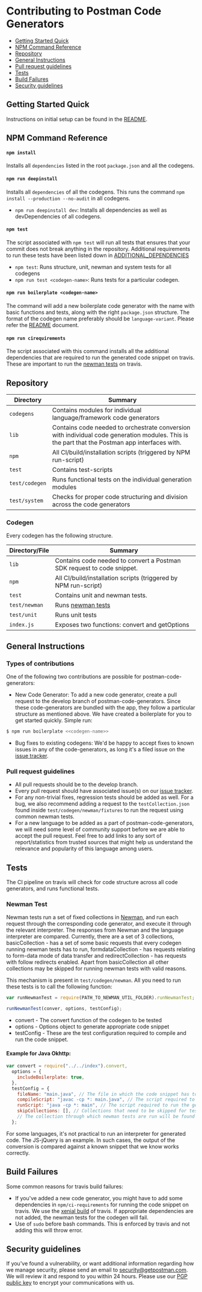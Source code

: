 # Contributing to Postman Code Generators

- [Getting Started Quick](#getting-started-quick)
- [NPM Command Reference](#npm-command-reference)
- [Repository](#repository)
- [General Instructions](#general-instructions)
- [Pull request guidelines](#pull-request-guidelines)
- [Tests](#tests)
- [Build Failures](build-failures)
- [Security guidelines](security-guidelines)

## Getting Started Quick

Instructions on initial setup can be found in the [README](/README.md).

## NPM Command Reference

#### `npm install`

Installs all `dependencies` listed in the root `package.json` and all the codegens.

#### `npm run deepinstall`

Installs all `dependencies` of all the codegens. This runs the command `npm install --production --no-audit` in all codegens.

- `npm run deepinstall dev`: Installs all dependencies as well as devDependencies of all codegens.

#### `npm test`

The script associated with `npm test` will run all tests that ensures that your commit does not break anything in the
repository. Additional requirements to run these tests have been listed down in [ADDITIONAL_DEPENDENCIES](/ADDITIONAL_DEPENDENCIES.md)

- `npm test`: Runs structure, unit, newman and system tests for all codegens
- `npm run test <codegen-name>`: Runs tests for a particular codegen.

#### `npm run boilerplate <codegen-name>`

The command will add a new boilerplate code generator with the name <codegen-name> with basic functions and tests, along with the right `package.json` structure. The format of the codegen name preferably should be `language-variant`. Please refer the [README](https://github.com/postmanlabs/postman-code-generators/blob/master/README.md) document.

#### `npm run cirequirements`

The script associated with this command installs all the additional dependencies that are required to run the generated code snippet on travis. These are important to run the [newman tests](#tests) on travis.

## Repository

| Directory      | Summary                                                                                                                                        |
| -------------- | ---------------------------------------------------------------------------------------------------------------------------------------------- |
| `codegens`     | Contains modules for individual language/framework code generators                                                                             |
| `lib`          | Contains code needed to orchestrate conversion with individual code generation modules. This is the part that the Postman app interfaces with. |
| `npm`          | All CI/build/installation scripts (triggered by NPM run-script)                                                                                |
| `test`         | Contains test-scripts                                                                                                                          |
| `test/codegen` | Runs functional tests on the individual generation modules                                                                                     |
| `test/system`  | Checks for proper code structuring and division across the code generators                                                                     |

### Codegen

Every codegen has the following structure.

| Directory/File | Summary                                                                |
| -------------- | ---------------------------------------------------------------------- |
| `lib`          | Contains code needed to convert a Postman SDK request to code snippet. |
| `npm`          | All CI/build/installation scripts (triggered by NPM run-script)        |
| `test`         | Contains unit and newman tests.                                        |
| `test/newman`  | Runs [newman tests](#tests)                                            |
| `test/unit`    | Runs unit tests                                                        |
| `index.js`     | Exposes two functions: convert and getOptions                          |

## General Instructions

### Types of contributions

One of the following two contributions are possible for postman-code-generators:

- New Code Generator: To add a new code generator, create a pull request to the develop branch of postman-code-generators. Since these code-generators are bundled with the app, they follow a particular structure as mentioned above. We have created a boilerplate for you to get started quickly. Simple run:

```bash
$ npm run boilerplate <<codegen-name>>
```

- Bug fixes to existing codegens: We'd be happy to accept fixes to known issues in any of the code-generators, as long it's a filed issue on the [issue tracker](https://github.com/postmanlabs/postman-code-generators/issues).

### Pull request guidelines

- All pull requests should be to the develop branch.
- Every pull request should have associated issue(s) on our [issue tracker](https://github.com/postmanlabs/postman-code-generators/issues).
- For any non-trivial fixes, regression tests should be added as well. For a bug, we also recommend adding a request to the `testCollection.json` found inside `test/codegen/newman/fixtures` to run the request using common newman tests.
- For a new language to be added as a part of postman-code-generators, we will need some level of community support before we are able to accept the pull request. Feel free to add links to any sort of report/statistics from trusted sources that might help us understand the relevance and popularity of this language among users.

## Tests

The CI pipeline on travis will check for code structure across all code generators, and runs functional tests.

### Newman Test

Newman tests run a set of fixed collections in [Newman](https://github.com/postmanlabs/newman), and run each request through the corresponding code generator, and execute it through the relevant interpreter. The responses from Newman and the language interpreter are compared. Currently, there are a set of 3 collections, basicCollection - has a set of some basic requests that every codegen running newman tests has to run, formdataCollection - has requests relating to form-data mode of data transfer and redirectCollection - has requests with follow redirects enabled. Apart from basicCollection all other collections may be skipped for running newman tests with valid reasons.

This mechanism is present in `test/codegen/newman`. All you need to run these tests is to call the following function:

```js
var runNewmanTest = require(PATH_TO_NEWMAN_UTIL_FOLDER).runNewmanTest;

runNewmanTest(conver, options, testConfig);
```

- convert - The convert function of the codegen to be tested
- options - Options object to generate appropriate code snippet
- testConfig - These are the test configuration required to compile and run the code snippet.

#### Example for Java Okhttp:

```js
var convert = require("../../index").convert,
  options = {
    includeBoilerplate: true,
  },
  testConfig = {
    fileName: "main.java", // The file in which the code snippet has to be saved to later compile and run
    compileScript: "javac -cp *: main.java", // The script required to compile generated code snippet.
    runScript: "java -cp *: main", // The script required to run the generated code snippet.
    skipCollections: [], // Collections that need to be skipped for testing for a particular codegen.
    // The collection through which newman tests are run will be found inside the `test/codegen/newman/fixtures`.
  };
```

For some languages, it's not practical to run an interpreter for generated code. The JS-jQuery is an example. In such cases, the output of the conversion is compared against a known snippet that we know works correctly.

## Build Failures

Some common reasons for travis build failures:

- If you've added a new code generator, you might have to add some dependencies in `npm/ci-requirements` for running the code snippet on travis. We use the [xenial build](https://docs.travis-ci.com/user/reference/xenial/) of travis. If appropriate dependencies are not added, the newman tests for the codegen will fail.
- Use of `sudo` before bash commands. This is enforced by travis and not adding this will throw error.

## Security guidelines

If you've found a vulnerability, or want additional information regarding how we manage security, please send an email to security@getpostman.com. We will review it and respond to you within 24 hours. Please use our [PGP public key](https://assets.getpostman.com/getpostman/documents/publickey.txt) to encrypt your communications with us.
